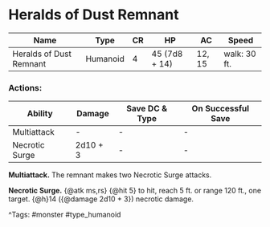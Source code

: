 # Heralds of Dust Remnant

| Name | Type | CR | HP | AC | Speed |
|------|------|----|----|----|-------|
| Heralds of Dust Remnant | Humanoid | 4 | 45 (7d8 + 14) | 12, 15 | walk: 30 ft. |

### Actions:

| Ability | Damage | Save DC & Type | On Successful Save |
|---------|--------|----------------|--------------------|
| Multiattack | - | - | - |
| Necrotic Surge | 2d10 + 3 | - | - |


**Multiattack.** The remnant makes two Necrotic Surge attacks.

**Necrotic Surge.** {@atk ms,rs} {@hit 5} to hit, reach 5 ft. or range 120 ft., one target. {@h}14 ({@damage 2d10 + 3}) necrotic damage.

^Tags: #monster #type_humanoid